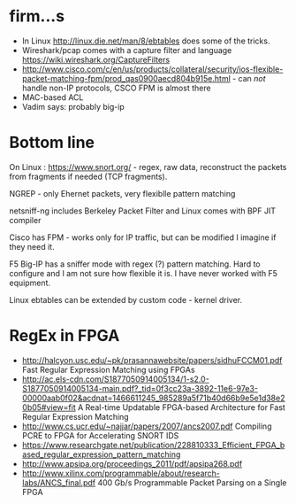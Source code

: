 # firm...s

*  In Linux http://linux.die.net/man/8/ebtables  does some of the tricks. 
*  Wireshark/pcap comes with a capture filter and language https://wiki.wireshark.org/CaptureFilters
*  http://www.cisco.com/c/en/us/products/collateral/security/ios-flexible-packet-matching-fpm/prod_qas0900aecd804b915e.html - can *not* handle non-IP protocols, CSCO FPM is almost there
*  MAC-based ACL
* Vadim says: probably big-ip


# Bottom line

On Linux : https://www.snort.org/ - regex, raw data, reconstruct the packets from fragments if needed (TCP fragments).

NGREP - only Ehernet packets, very flexiblle pattern matching

netsniff-ng includes Berkeley Packet Filter and Linux comes with BPF JIT compiler

Cisco has FPM - works only for IP traffic, but can be modified I imagine if they need it.

F5 Big-IP has a sniffer mode with regex (?) pattern matching. Hard to configure and I am not sure how flexible it is. I have never worked with F5 equipment.

Linux ebtables can be extended by custom code - kernel driver. 


# RegEx in FPGA

* http://halcyon.usc.edu/~pk/prasannawebsite/papers/sidhuFCCM01.pdf Fast Regular Expression Matching using FPGAs
* http://ac.els-cdn.com/S1877050914005134/1-s2.0-S1877050914005134-main.pdf?_tid=0f3cc23a-3892-11e6-97e3-00000aab0f02&acdnat=1466611245_985289a5f71b40d66b9e5e1d38e20b05#view=fit A Real-time Updatable FPGA-based Architecture for Fast Regular Expression Matching
* http://www.cs.ucr.edu/~najjar/papers/2007/ancs2007.pdf Compiling PCRE to FPGA for Accelerating SNORT IDS
* https://www.researchgate.net/publication/228810333_Efficient_FPGA_based_regular_expression_pattern_matching
* http://www.apsipa.org/proceedings_2011/pdf/apsipa268.pdf
* http://www.xilinx.com/programmable/about/research-labs/ANCS_final.pdf 400 Gb/s Programmable Packet Parsing on a Single FPGA 
